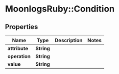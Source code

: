 # MoonlogsRuby::Condition

## Properties
Name | Type | Description | Notes
------------ | ------------- | ------------- | -------------
**attribute** | **String** |  | 
**operation** | **String** |  | 
**value** | **String** |  | 

